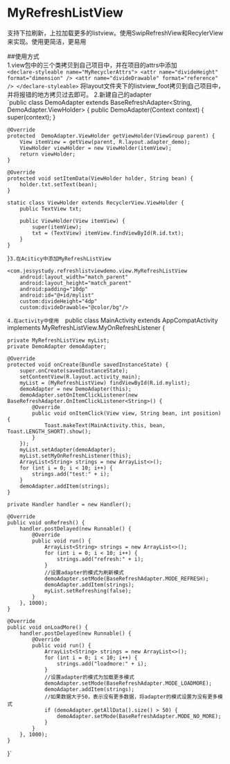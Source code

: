 # MyRefreshListView
支持下拉刷新，上拉加载更多的listview。使用SwipRefreshView和RecylerView来实现。使用更简洁，更易用

##使用方式  
1.view包中的三个类拷贝到自己项目中，并在项目的attrs中添加  
  `<declare-styleable name="MyRecyclerAttrs">
        <attr name="divideHeight" format="dimension" />
        <attr name="divideDrawable" format="reference" />
    </declare-styleable>`
    将layout文件夹下的listview_foot拷贝到自己项目中，并将报错的地方拷贝过去即可。
2.新建自己的adapter  
 `public class DemoAdapter extends BaseRefreshAdapter<String, DemoAdapter.ViewHolder> {
    public DemoAdapter(Context context) {
        super(context);
    }

    @Override
    protected  DemoAdapter.ViewHolder getViewHolder(ViewGroup parent) {
        View itemView = getView(parent, R.layout.adapter_demo);
        ViewHolder viewHolder = new ViewHolder(itemView);
        return viewHolder;
    }

    @Override
    protected void setItemData(ViewHolder holder, String bean) {
        holder.txt.setText(bean);
    }

    static class ViewHolder extends RecyclerView.ViewHolder {
        public TextView txt;

        public ViewHolder(View itemView) {
            super(itemView);
            txt = (TextView) itemView.findViewById(R.id.txt);
        }
    }
}`
3.在Aciticy中添加MyRefreshListView
`<?xml version="1.0" encoding="utf-8"?>
<RelativeLayout xmlns:android="http://schemas.android.com/apk/res/android"
    xmlns:custom="http://schemas.android.com/apk/res-auto"
    android:layout_width="match_parent"
    android:layout_height="match_parent">

    <com.jessystudy.refreshlistviewdemo.view.MyRefreshListView
        android:layout_width="match_parent"
        android:layout_height="match_parent"
        android:padding="10dp"
        android:id="@+id/mylist"
        custom:divideHeight="4dp"
        custom:divideDrawable="@color/bg"/>
</RelativeLayout>`
4.在activity中使用  
`public class MainActivity extends AppCompatActivity implements MyRefreshListView.MyOnRefreshListener {

    private MyRefreshListView myList;
    private DemoAdapter demoAdapter;

    @Override
    protected void onCreate(Bundle savedInstanceState) {
        super.onCreate(savedInstanceState);
        setContentView(R.layout.activity_main);
        myList = (MyRefreshListView) findViewById(R.id.mylist);
        demoAdapter = new DemoAdapter(this);
        demoAdapter.setOnItemClickListener(new BaseRefreshAdapter.OnItemClickListener<String>() {
            @Override
            public void onItemClick(View view, String bean, int position) {
                Toast.makeText(MainActivity.this, bean, Toast.LENGTH_SHORT).show();
            }
        });
        myList.setAdapter(demoAdapter);
        myList.setMyOnRefreshListener(this);
        ArrayList<String> strings = new ArrayList<>();
        for (int i = 0; i < 10; i++) {
            strings.add("test:" + i);
        }
        demoAdapter.addItem(strings);
    }

    private Handler handler = new Handler();

    @Override
    public void onRefresh() {
        handler.postDelayed(new Runnable() {
            @Override
            public void run() {
                ArrayList<String> strings = new ArrayList<>();
                for (int i = 0; i < 10; i++) {
                    strings.add("refresh:" + i);
                }
                //设置adapter的模式为刷新模式
                demoAdapter.setMode(BaseRefreshAdapter.MODE_REFRESH);
                demoAdapter.addItem(strings);
                myList.setRefreshing(false);
            }
        }, 1000);
    }

    @Override
    public void onLoadMore() {
        handler.postDelayed(new Runnable() {
            @Override
            public void run() {
                ArrayList<String> strings = new ArrayList<>();
                for (int i = 0; i < 10; i++) {
                    strings.add("loadmore:" + i);
                }
                //设置adapter的模式为加载更多模式
                demoAdapter.setMode(BaseRefreshAdapter.MODE_LOADMORE);
                demoAdapter.addItem(strings);
                //如果数据大于50，表示没有更多数据，将adapter的模式设置为没有更多模式
                if (demoAdapter.getAllData().size() > 50) {
                    demoAdapter.setMode(BaseRefreshAdapter.MODE_NO_MORE);
                }
            }
        }, 1000);
    }
}`


